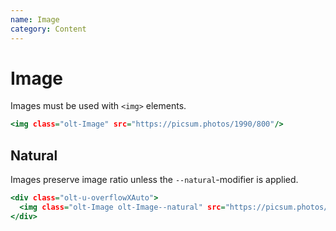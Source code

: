 ```yaml
---
name: Image
category: Content
---
```


# Image

Images must be used with `<img>` elements.

```1.html
<img class="olt-Image" src="https://picsum.photos/1990/800"/>
```

## Natural

Images preserve image ratio unless the `--natural`-modifier is applied.

```natural.html
<div class="olt-u-overflowXAuto">
  <img class="olt-Image olt-Image--natural" src="https://picsum.photos/1990/500"/>
</div>
```
